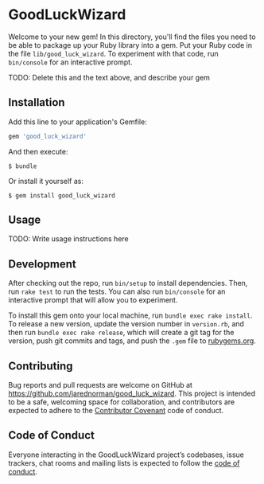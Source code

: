 # GoodLuckWizard

Welcome to your new gem! In this directory, you'll find the files you need to be able to package up your Ruby library into a gem. Put your Ruby code in the file `lib/good_luck_wizard`. To experiment with that code, run `bin/console` for an interactive prompt.

TODO: Delete this and the text above, and describe your gem

## Installation

Add this line to your application's Gemfile:

```ruby
gem 'good_luck_wizard'
```

And then execute:

    $ bundle

Or install it yourself as:

    $ gem install good_luck_wizard

## Usage

TODO: Write usage instructions here

## Development

After checking out the repo, run `bin/setup` to install dependencies. Then, run `rake test` to run the tests. You can also run `bin/console` for an interactive prompt that will allow you to experiment.

To install this gem onto your local machine, run `bundle exec rake install`. To release a new version, update the version number in `version.rb`, and then run `bundle exec rake release`, which will create a git tag for the version, push git commits and tags, and push the `.gem` file to [rubygems.org](https://rubygems.org).

## Contributing

Bug reports and pull requests are welcome on GitHub at https://github.com/jarednorman/good_luck_wizard. This project is intended to be a safe, welcoming space for collaboration, and contributors are expected to adhere to the [Contributor Covenant](http://contributor-covenant.org) code of conduct.

## Code of Conduct

Everyone interacting in the GoodLuckWizard project’s codebases, issue trackers, chat rooms and mailing lists is expected to follow the [code of conduct](https://github.com/jarednorman/good_luck_wizard/blob/master/CODE_OF_CONDUCT.md).
